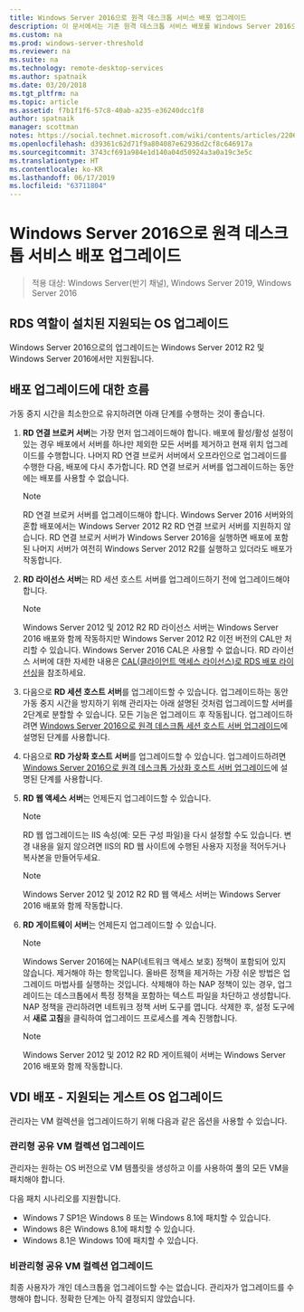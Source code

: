 ```yaml
---
title: Windows Server 2016으로 원격 데스크톱 서비스 배포 업그레이드
description: 이 문서에서는 기존 원격 데스크톱 서비스 배포를 Windows Server 2016으로 업그레이드하는 방법을 설명합니다.
ms.custom: na
ms.prod: windows-server-threshold
ms.reviewer: na
ms.suite: na
ms.technology: remote-desktop-services
ms.author: spatnaik
ms.date: 03/20/2018
ms.tgt_pltfrm: na
ms.topic: article
ms.assetid: f7b1f1f6-57c8-40ab-a235-e36240dcc1f8
author: spatnaik
manager: scottman
notes: https://social.technet.microsoft.com/wiki/contents/articles/22069.remote-desktop-services-upgrade-guidelines-for-windows-server-2012-r2.aspx
ms.openlocfilehash: d39361c62d71f9a804087e62936d2cf8c646917a
ms.sourcegitcommit: 3743cf691a984e1d140a04d50924a3a0a19c3e5c
ms.translationtype: HT
ms.contentlocale: ko-KR
ms.lasthandoff: 06/17/2019
ms.locfileid: "63711804"
---
```

# <a name="upgrading-your-remote-desktop-services-deployments-to-windows-server-2016"></a>Windows Server 2016으로 원격 데스크톱 서비스 배포 업그레이드

>적용 대상: Windows Server(반기 채널), Windows Server 2019, Windows Server 2016

## <a name="supported-os-upgrades-with-rds-role-installed"></a>RDS 역할이 설치된 지원되는 OS 업그레이드
Windows Server 2016으로의 업그레이드는 Windows Server 2012 R2 및 Windows Server 2016에서만 지원됩니다.

## <a name="flow-for-deployment-upgrades"></a>배포 업그레이드에 대한 흐름
가동 중지 시간을 최소한으로 유지하려면 아래 단계를 수행하는 것이 좋습니다.

1. **RD 연결 브로커 서버**는 가장 먼저 업그레이드해야 합니다. 배포에 활성/활성 설정이 있는 경우 배포에서 서버를 하나만 제외한 모든 서버를 제거하고 현재 위치 업그레이드를 수행합니다. 나머지 RD 연결 브로커 서버에서 오프라인으로 업그레이드를 수행한 다음, 배포에 다시 추가합니다. RD 연결 브로커 서버를 업그레이드하는 동안에는 배포를 사용할 수 없습니다.

   > [!NOTE] 
   > RD 연결 브로커 서버를 업그레이드해야 합니다. Windows Server 2016 서버와의 혼합 배포에서는 Windows Server 2012 R2 RD 연결 브로커 서버를 지원하지 않습니다. RD 연결 브로커 서버가 Windows Server 2016을 실행하면 배포에 포함된 나머지 서버가 여전히 Windows Server 2012 R2를 실행하고 있더라도 배포가 작동합니다.

2. **RD 라이선스 서버**는 RD 세션 호스트 서버를 업그레이드하기 전에 업그레이드해야 합니다.
   > [!NOTE] 
   > Windows Server 2012 및 2012 R2 RD 라이선스 서버는 Windows Server 2016 배포와 함께 작동하지만 Windows Server 2012 R2 이전 버전의 CAL만 처리할 수 있습니다. Windows Server 2016 CAL은 사용할 수 없습니다. RD 라이선스 서버에 대한 자세한 내용은 [CAL(클라이언트 액세스 라이선스)로 RDS 배포 라이선싱](rds-client-access-license.md)을 참조하세요.

3. 다음으로 **RD 세션 호스트 서버**를 업그레이드할 수 있습니다. 업그레이드하는 동안 가동 중지 시간을 방지하기 위해 관리자는 아래 설명된 것처럼 업그레이드할 서버를 2단계로 분할할 수 있습니다. 모든 기능은 업그레이드 후 작동됩니다. 업그레이드하려면 [Windows Server 2016으로 원격 데스크톱 세션 호스트 서버 업그레이드](upgrade-to-rdsh.md)에 설명된 단계를 사용합니다.

4. 다음으로 **RD 가상화 호스트 서버**를 업그레이드할 수 있습니다. 업그레이드하려면 [Windows Server 2016으로 원격 데스크톱 가상화 호스트 서버 업그레이드](upgrade-to-rdvh.md)에 설명된 단계를 사용합니다.

5. **RD 웹 액세스 서버**는 언제든지 업그레이드할 수 있습니다.
   > [!NOTE]
   > RD 웹 업그레이드는 IIS 속성(예: 모든 구성 파일)을 다시 설정할 수도 있습니다. 변경 내용을 잃지 않으려면 IIS의 RD 웹 사이트에 수행된 사용자 지정을 적어두거나 복사본을 만들어두세요.

   > [!NOTE] 
   > Windows Server 2012 및 2012 R2 RD 웹 액세스 서버는 Windows Server 2016 배포와 함께 작동합니다.

6. **RD 게이트웨이 서버**는 언제든지 업그레이드할 수 있습니다.
   > [!NOTE]
   > Windows Server 2016에는 NAP(네트워크 액세스 보호) 정책이 포함되어 있지 않습니다. 제거해야 하는 항목입니다. 올바른 정책을 제거하는 가장 쉬운 방법은 업그레이드 마법사를 실행하는 것입니다. 삭제해야 하는 NAP 정책이 있는 경우, 업그레이드는 데스크톱에서 특정 정책을 포함하는 텍스트 파일을 차단하고 생성합니다. NAP 정책을 관리하려면 네트워크 정책 서버 도구를 엽니다. 삭제한 후, 설정 도구에서 **새로 고침**을 클릭하여 업그레이드 프로세스를 계속 진행합니다. 

   > [!NOTE] 
   > Windows Server 2012 및 2012 R2 RD 게이트웨이 서버는 Windows Server 2016 배포와 함께 작동합니다.

## <a name="vdi-deployment--supported-guest-os-upgrade"></a>VDI 배포 - 지원되는 게스트 OS 업그레이드
관리자는 VM 컬렉션을 업그레이드하기 위해 다음과 같은 옵션을 사용할 수 있습니다.

### <a name="upgrade-managed-shared-vm-collections"></a>관리형 공유 VM 컬렉션 업그레이드 
관리자는 원하는 OS 버전으로 VM 템플릿을 생성하고 이를 사용하여 풀의 모든 VM을 패치해야 합니다. 

다음 패치 시나리오를 지원합니다.
- Windows 7 SP1은 Windows 8 또는 Windows 8.1에 패치할 수 있습니다.
- Windows 8은 Windows 8.1에 패치할 수 있습니다.
- Windows 8.1은 Windows 10에 패치할 수 있습니다.

### <a name="upgrade-unmanaged-shared-vm-collections"></a>비관리형 공유 VM 컬렉션 업그레이드 
최종 사용자가 개인 데스크톱을 업그레이드할 수는 없습니다. 관리자가 업그레이드를 수행해야 합니다. 정확한 단계는 아직 결정되지 않았습니다.